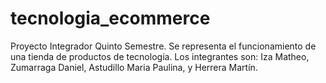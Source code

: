 # tecnologia_ecommerce
Proyecto Integrador Quinto Semestre. Se representa el funcionamiento de una tienda de productos de tecnología. Los integrantes son: Iza Matheo, Zumarraga Daniel, Astudillo Maria Paulina, y Herrera Martín.
